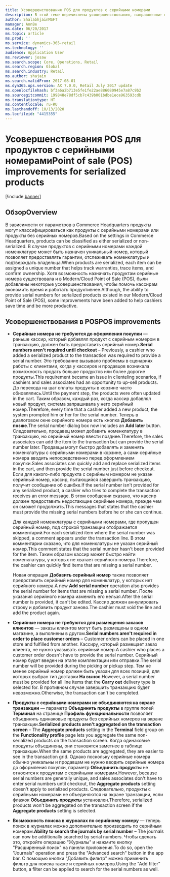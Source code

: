 ```yaml
---
title: Усовершенствования POS для продуктов с серийными номерами
description: В этой теме перечислены усовершенствования, направленные на экономию времени и повышение производительности при работе с продуктами с серийными номерами.
author: ShalabhjainMSFT
manager: AnnBe
ms.date: 06/20/2017
ms.topic: article
ms.prod: ''
ms.service: dynamics-365-retail
ms.technology: ''
audience: Application User
ms.reviewer: josaw
ms.search.scope: Core, Operations, Retail
ms.search.region: Global
ms.search.industry: Retail
ms.author: shajain
ms.search.validFrom: 2017-08-01
ms.dyn365.ops.version: AX 7.0.0, Retail July 2017 update
ms.openlocfilehash: bf3a6a2b713e5fe1fe22ae886080945e7a87c9b2
ms.sourcegitcommit: 199848e78df5cb7c439b001bdbe1ece963593cdb
ms.translationtype: HT
ms.contentlocale: ru-RU
ms.lasthandoff: 10/13/2020
ms.locfileid: "4415355"
---
```

# <a name="point-of-sale-pos-improvements-for-serialized-products"></a><span data-ttu-id="4e3a5-103">Усовершенствования POS для продуктов с серийными номерами</span><span class="sxs-lookup"><span data-stu-id="4e3a5-103">Point of sale (POS) improvements for serialized products</span></span>

[!include [banner](includes/banner.md)]

## <a name="overview"></a><span data-ttu-id="4e3a5-104">Обзор</span><span class="sxs-lookup"><span data-stu-id="4e3a5-104">Overview</span></span>

<span data-ttu-id="4e3a5-105">В зависимости от параметров в Commerce Headquarters продукты могут классифицироваться как продукты с серийными номерами или продукты без серийных номеров.</span><span class="sxs-lookup"><span data-stu-id="4e3a5-105">Based on the settings in Commerce Headquarters, products can be classified as either serialized or non-serialized.</span></span> <span data-ttu-id="4e3a5-106">В случае продуктов с серийными номерами каждой номенклатуре может быть назначен уникальный номер, который позволяет предоставлять гарантии, отслеживать номенклатуры и подтверждать владельца.</span><span class="sxs-lookup"><span data-stu-id="4e3a5-106">When products are serialized, each item can be assigned a unique number that helps track warranties, trace items, and confirm ownership.</span></span> <span data-ttu-id="4e3a5-107">Хотя возможность назначать продуктам серийные номера существовала и в Modern/Cloud Point of Sale (POS), были добавлены некоторые усовершенствования, чтобы помочь кассирам экономить время и работать продуктивнее.</span><span class="sxs-lookup"><span data-stu-id="4e3a5-107">Although, the ability to provide serial numbers for serialized products existed in our Modern/Cloud Point of Sale (POS), some improvements have been added to help cashiers save time and be more productive.</span></span>

## <a name="pos-improvements"></a><span data-ttu-id="4e3a5-108">Усовершенствования в POS</span><span class="sxs-lookup"><span data-stu-id="4e3a5-108">POS improvements</span></span>

- <span data-ttu-id="4e3a5-109">**Серийные номера не требуются до оформления покупки** — раньше кассир, который добавлял продукт с серийным номером в транзакцию, должен быть предоставить серийный номер.</span><span class="sxs-lookup"><span data-stu-id="4e3a5-109">**Serial numbers aren't required until checkout** – Previously, a cashier who added a serialized product to the transaction was required to provide a serial number.</span></span> <span data-ttu-id="4e3a5-110">Это требование вызывало проблемы в сценариях работы с клиентами, когда у кассиров и продавцов возникала возможность продать больше продуктов или более дорогие продукты.</span><span class="sxs-lookup"><span data-stu-id="4e3a5-110">This requirement became an issue in clienteling scenarios, if cashiers and sales associates had an opportunity to up-sell products.</span></span> <span data-ttu-id="4e3a5-111">До перехода на шаг оплаты продукты в корзине часто обновлялись.</span><span class="sxs-lookup"><span data-stu-id="4e3a5-111">Until the payment step, the products were often updated in the cart.</span></span> <span data-ttu-id="4e3a5-112">Таким образом, каждый раз, когда кассир добавлял новый продукт, система запрашивала у него серийный номер.</span><span class="sxs-lookup"><span data-stu-id="4e3a5-112">Therefore, every time that a cashier added a new product, the system prompted him or her for the serial number.</span></span> <span data-ttu-id="4e3a5-113">Теперь в диалоговом окне серийного номера есть кнопка **Добавить позже**.</span><span class="sxs-lookup"><span data-stu-id="4e3a5-113">The serial number dialog box now includes an **Add later** button.</span></span> <span data-ttu-id="4e3a5-114">Следовательно, продавец может добавить номенклатуру в транзакцию, но серийный номер ввести позднее.</span><span class="sxs-lookup"><span data-stu-id="4e3a5-114">Therefore, the sales associates can add the item to the transaction but can provide the serial number later.</span></span> <span data-ttu-id="4e3a5-115">Продавцы могут быстро добавлять и заменять номенклатуры с серийными номерами в корзине, а сами серийные номера вводить непосредственно перед оформлением покупки.</span><span class="sxs-lookup"><span data-stu-id="4e3a5-115">Sales associates can quickly add and replace serialized items in the cart, and then provide the serial number just before checkout.</span></span> <span data-ttu-id="4e3a5-116">Если для какого-либо продукта с серийным номером не указан серийный номер, кассир, пытающийся завершить транзакцию, получит сообщение об ошибке.</span><span class="sxs-lookup"><span data-stu-id="4e3a5-116">If the serial number isn't provided for any serialized product, a cashier who tries to complete the transaction receives an error message.</span></span> <span data-ttu-id="4e3a5-117">В этом сообщении сказано, что кассир должен предоставить недостающие серийные номера, прежде чем он сможет продолжить.</span><span class="sxs-lookup"><span data-stu-id="4e3a5-117">This messages that states that the cashier must provide the missing serial numbers before he or she can continue.</span></span>

    <span data-ttu-id="4e3a5-118">Для каждой номенклатуры с серийными номерами, где пропущен серийный номер, под строкой транзакции отображается комментарий.</span><span class="sxs-lookup"><span data-stu-id="4e3a5-118">For each serialized item where the serial number was skipped, a comment appears under the transaction line.</span></span> <span data-ttu-id="4e3a5-119">В этом комментарии сказано, что для номенклатуры не указан серийный номер.</span><span class="sxs-lookup"><span data-stu-id="4e3a5-119">This comment states that the serial number hasn't been provided for the item.</span></span> <span data-ttu-id="4e3a5-120">Таким образом кассир может быстро найти номенклатуры, у которых не хватает серийного номера.</span><span class="sxs-lookup"><span data-stu-id="4e3a5-120">Therefore, the cashier can quickly find items that are missing a serial number.</span></span>

    <span data-ttu-id="4e3a5-121">Новая операция **Добавить серийный номер** также позволяет предоставить серийный номер для номенклатур, у которых нет серийного номера.</span><span class="sxs-lookup"><span data-stu-id="4e3a5-121">A new **Add serial number** operation also provides the serial number for items that are missing a serial number.</span></span> <span data-ttu-id="4e3a5-122">После указания серийного номера изменить его нельзя.</span><span class="sxs-lookup"><span data-stu-id="4e3a5-122">After the serial number is provided, it can't be edited.</span></span> <span data-ttu-id="4e3a5-123">Кассир должен аннулировать строку и добавить продукт заново.</span><span class="sxs-lookup"><span data-stu-id="4e3a5-123">The cashier must void the line and add the product again.</span></span>
    
- <span data-ttu-id="4e3a5-124">**Серийные номера не требуются для размещения заказов клиентов** — заказы клиентов могут быть размещены в одном магазине, а выполнены в другом.</span><span class="sxs-lookup"><span data-stu-id="4e3a5-124">**Serial numbers aren't required in order to place customer orders** – Customer orders can be placed in one store and fulfilled from another.</span></span> <span data-ttu-id="4e3a5-125">Кассиру, который размещает заказ клиента, не нужно указывать серийный номер.</span><span class="sxs-lookup"><span data-stu-id="4e3a5-125">A cashier who places a customer order doesn't have to provide the serial number.</span></span> <span data-ttu-id="4e3a5-126">Серийный номер будет введен на этапе комплектации или отправки.</span><span class="sxs-lookup"><span data-stu-id="4e3a5-126">The serial number will be provided during the picking or pickup step.</span></span> <span data-ttu-id="4e3a5-127">Тем не менее серийный номер должен быть указан для всех позиций, для которых выбран тип доставки **На вынос**.</span><span class="sxs-lookup"><span data-stu-id="4e3a5-127">However, a serial number must be provided for all line items that the **Carry out** delivery type is selected for.</span></span> <span data-ttu-id="4e3a5-128">В противном случае завершить транзакцию будет невозможно.</span><span class="sxs-lookup"><span data-stu-id="4e3a5-128">Otherwise, the transaction can't be completed.</span></span>
- <span data-ttu-id="4e3a5-129">**Продукты с серийными номерами не объединяются на экране транзакции** — параметр **Объединить продукты** в группе полей **Терминал** на странице **Профиль функциональности** позволяет объединять одинаковые продукты без серийных номеров на экране транзакции.</span><span class="sxs-lookup"><span data-stu-id="4e3a5-129">**Serialized products aren't aggregated on the transaction screen** – The **Aggregate products** setting in the **Terminal** field group on the **Functionality profile** page lets you aggregate the same non-serialized products on the transaction screen.</span></span> <span data-ttu-id="4e3a5-130">Когда одинаковые продукты объединены, они становятся заметнее в таблице транзакции.</span><span class="sxs-lookup"><span data-stu-id="4e3a5-130">When the same products are aggregated, they are easier to see in the transaction grid.</span></span> <span data-ttu-id="4e3a5-131">Однако поскольку серийные номера обычно уникальны и продавцам не нужно вводить серийные номера до оформления покупки, параметр **Объединить продукты** не относится к продуктам с серийными номерами.</span><span class="sxs-lookup"><span data-stu-id="4e3a5-131">However, because serial numbers are generally unique, and sales associates don't have to enter serial numbers until checkout, the **Aggregate products** setting doesn't apply to serialized products.</span></span> <span data-ttu-id="4e3a5-132">Следовательно, продукты с серийными номерами не объединяются на экране транзакции, если флажок **Объединить продукты** установлен.</span><span class="sxs-lookup"><span data-stu-id="4e3a5-132">Therefore, serialized products won't be aggregated on the transaction screen if the **Aggregate products** setting is selected.</span></span>
- <span data-ttu-id="4e3a5-133">**Возможность поиска в журналах по серийному номеру** — теперь поиск в журналах можно дополнительно производить по серийным номерам.</span><span class="sxs-lookup"><span data-stu-id="4e3a5-133">**Ability to search the journals by serial number** – The journals can now be additionally searched by serial numbers.</span></span> <span data-ttu-id="4e3a5-134">Чтобы сделать это, откройте операцию "Журналы" и нажмите кнопку "Расширенный поиск" на панели приложения.</span><span class="sxs-lookup"><span data-stu-id="4e3a5-134">To do so, open the "Journals" operation and press the "Advanced search" button in the app bar.</span></span> <span data-ttu-id="4e3a5-135">С помощью кнопки "Добавить фильтр" можно применить фильтр для поиска также и серийных номеров.</span><span class="sxs-lookup"><span data-stu-id="4e3a5-135">Using the "Add filter" button, a filter can be applied to search for the serial numbers as well.</span></span>
